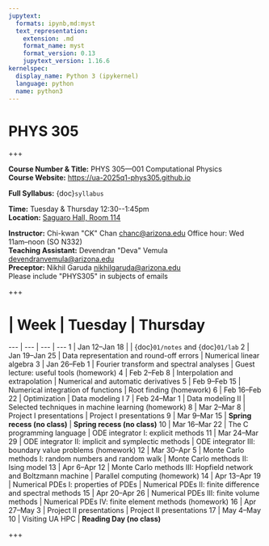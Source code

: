```yaml
---
jupytext:
  formats: ipynb,md:myst
  text_representation:
    extension: .md
    format_name: myst
    format_version: 0.13
    jupytext_version: 1.16.6
kernelspec:
  display_name: Python 3 (ipykernel)
  language: python
  name: python3
---
```


# PHYS 305

+++

**Course Number & Title:** PHYS 305—001 Computational Physics  
**Course Website:** https://ua-2025q1-phys305.github.io

**Full Syllabus:** {doc}`syllabus`

**Time:** Tuesday & Thursday 12:30--1:45pm  
**Location:** [Saguaro Hall, Room 114](https://map.arizona.edu/33/0114)

**Instructor:** Chi-kwan "CK" Chan <chanc@arizona.edu> Office hour: Wed 11am–noon (SO N332)  
**Teaching Assistant:** Devendran "Deva" Vemula <devendranvemula@arizona.edu>  
**Preceptor:** Nikhil Garuda <nikhilgaruda@arizona.edu>  
Please include "PHYS305" in subjects of emails

+++

#  | Week | Tuesday | Thursday
--- | --- | --- | ---
1  | Jan 12–Jan 18 |                                                                 | {doc}`01/notes` and {doc}`01/lab`
2  | Jan 19–Jan 25 | Data representation and round-off errors                        | Numerical linear algebra
3  | Jan 26–Feb  1 | Fourier transform and spectral analyses                         | Guest lecture: useful tools (homework)
4  | Feb  2–Feb  8 | Interpolation and extrapolation                                 | Numerical and automatic derivatives
5  | Feb  9–Feb 15 | Numerical integration of functions                              | Root finding (homework)
6  | Feb 16–Feb 22 | Optimization                                                    | Data modeling I
7  | Feb 24–Mar  1 | Data modeling II                                                | Selected techniques in machine learning (homework)
8  | Mar  2–Mar  8 | Project I presentations                                         | Project I presentations
9  | Mar  9–Mar 15 | **Spring recess (no class)**                                    | **Spring recess (no class)**
10 | Mar 16–Mar 22 | The C programming language                                      | ODE integrator I: explicit methods
11 | Mar 24–Mar 29 | ODE integrator II: implicit and symplectic methods              | ODE integrator III: boundary value problems (homework)
12 | Mar 30–Apr  5 | Monte Carlo methods I: random numbers and random walk           | Monte Carlo methods II: Ising model
13 | Apr  6–Apr 12 | Monte Carlo methods III: Hopfield network and Boltzmann machine | Parallel computing (homework)
14 | Apr 13–Apr 19 | Numerical PDEs I: properties of PDEs                            | Numerical PDEs II: finite difference and spectral methods
15 | Apr 20–Apr 26 | Numerical PDEs III: finite volume methods                       | Numerical PDEs IV: finite element methods (homework)
16 | Apr 27–May  3 | Project II presentations                                        | Project II presentations
17 | May  4–May 10 | Visiting UA HPC                                                 | **Reading Day (no class)**

+++

```{tableofcontents}
```
